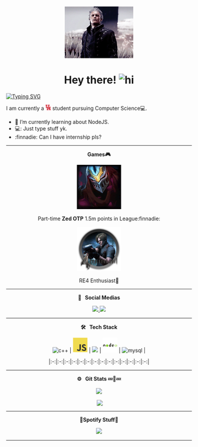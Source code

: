 <p align="center">
<img alt="GIF" src="https://github.com/DescendingMisery/DescendingMisery/blob/main/img/tumblr_1fa1e4179948bd07c64fb16d569b571f_11ec5fbb_400.gif" height="140" />
 <p/>
<h1 align="center"> Hey there! <img src="https://user-images.githubusercontent.com/1303154/88677602-1635ba80-d120-11ea-84d8-d263ba5fc3c0.gif" width="28px" alt="hi"></h1>
<a href="https://git.io/typing-svg"><img src="https://readme-typing-svg.demolab.com?font=Fira+Code&pause=1000&width=435&lines=Hi+I'm+Huy+Vo;Some+call+me+Noel" alt="Typing SVG" /></a>

 <p>I am currently a <img src="https://github.com/DescendingMisery/DescendingMisery/blob/main/img/uh_red.png" width="15" height="15"/> student pursuing Computer Science💻.</p>


<!-- TODO: Add last video link -->

- :seedling: I’m currently learning about NodeJS.
- 💻: Just type stuff yk.
- :finnadie: Can I have internship pls?
------
  <p align="center"><strong>Games🎮</strong></p>
  <p align="center"><img src="https://github.com/DescendingMisery/DescendingMisery/blob/main/img/c8d864187433ac0cc77a5a2e057d52d4_w200.gif" width="120" height="120"/>
  <p align ="center">Part-time <strong>Zed OTP</strong> 1.5m points in League:finnadie:</p>  </p>
  
  <p align="center"> <img src="https://github.com/DescendingMisery/DescendingMisery/blob/main/img/resident_evil_4___icon_by_blagoicons_d9tkere-fullview.png" width="120" height="120"/></p>
  <p align="center">RE4 Enthusiast🥇</p>
 <hr>
<p align="center"><strong>🤝 &nbsp; Social Medias</strong></p>

<p align="center"><a href="https://www.linkedin.com/in/huy-vo-92bb58191/"><img src="https://img.shields.io/badge/linkedin-%230077B5.svg?&style=for-the-badge&logo=linkedin&logoColor=white" />
<a href="https://www.instagram.com/noelzedum/"><img src="https://img.shields.io/badge/Instagram-E4405F?style=for-the-badge&logo=instagram&logoColor=white"></a></p>
<hr>
 <p align="center"><strong>🛠 &nbsp; Tech Stack</strong></p>
<p align="center"><img src="https://raw.githubusercontent.com/coderjojo/coderjojo/master/img/cpp.png" alt="c++" width="40"> | <img src="https://raw.githubusercontent.com/devicons/devicon/master/icons/javascript/javascript-original.svg" width="40"> | <img src="https://www.vectorlogo.zone/logos/java/java-vertical.svg" width="40"> | <img src="https://raw.githubusercontent.com/devicons/devicon/master/icons/nodejs/nodejs-original-wordmark.svg" width="40"> | <img src="https://www.vectorlogo.zone/logos/mysql/mysql-ar21.svg" alt="mysql" width="40"> | </p>
<!--|<img src="https://raw.githubusercontent.com/devicons/devicon/master/icons/react/react-original-wordmark.svg" width=40> | <img src="https://www.vectorlogo.zone/logos/springio/springio-icon.svg" width=40> |  <img src="https://raw.githubusercontent.com/devicons/devicon/master/icons/express/express-original-wordmark.svg" width="40"> |  <img src="https://raw.githubusercontent.com/devicons/devicon/master/icons/python/python-original.svg" alt="python" width="40">  | <img src="https://www.vectorlogo.zone/logos/php/php-ar21.svg" alt="php" width="40">  | <img src="https://www.vectorlogo.zone/logos/r-project/r-project-icon.svg" alt="r" width="40"> |  <img src="https://www.vectorlogo.zone/logos/mongodb/mongodb-icon.svg" alt="mongodb" width="40"> | <img src="https://www.vectorlogo.zone/logos/firebase/firebase-icon.svg" alt="firebase" width="40"> | <img src="https://www.vectorlogo.zone/logos/sqlite/sqlite-icon.svg" alt="sqlite" width="40"> | -->
<p align="center">|:-:|:-:|:-:|:-:|:-:|:-:|:-:|:-:|:-:|:-:|:-:|:-:|:-:|:-:| </p>

<hr>

<p align="center"><strong>⚙️ &nbsp; Git Stats 💤🤡💤</strong></p>
 

 <p align="center"><img align="center" src="https://github-readme-stats.vercel.app/api?username=DescendingMisery&theme=dark&show_icons=true" /></p>

<p align="center">&nbsp;<img align="center" src="https://github-readme-stats.vercel.app/api/top-langs/?username=DescendingMisery&theme=dark&layout=compact" width="410" /></p>

<hr>
<p align="center"><strong>🎵Spotify Stuff🎵</strong></p>
<p align="center"><img src="https://spotify-github-profile.vercel.app/api/view?uid=21ii34lqquavm4glsom3anqxi&cover_image=true&theme=default&show_offline=false&background_color=545454&interchange=false)](https://github.com/kittinan/spotify-github-profile)"> </p>

------
